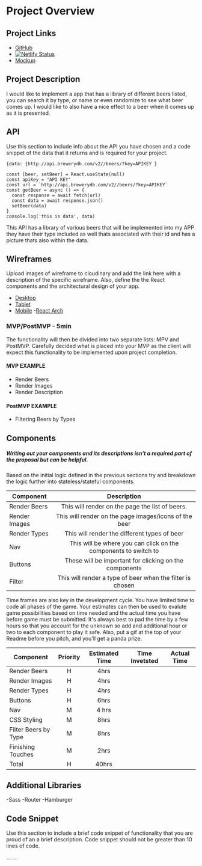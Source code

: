 # Project Overview

## Project Links

- [GitHub](https://github.com/blueLotus3/project-2-react)
- [![Netlify Status](https://api.netlify.com/api/v1/badges/6af6f2bf-8f7b-405e-bf17-a61ab0070b10/deploy-status)](https://app.netlify.com/sites/beerbible/deploys)
- [Mockup](https://www.behance.net/gallery/111068931/Oro-del-sur-UI-UX-Beer-web-app?tracking_source=search_projects_recommended%7Cbeer)

## Project Description

I would like to implement a app that has a library of different beers listed, you can search it by type, or name or even randomize to see what beer comes up. I would like to also have a nice effect to a beer when it comes up as it is presented.

## API

Use this section to include info about the API you have chosen and a code snippet of the data that it returns and is required for your project. 


```
{data: {http://api.brewerydb.com/v2//beers/?key=APIKEY }

const [beer, setBeer] = React.useState(null)
const apiKey = "API KEY"
const url = `http://api.brewerydb.com/v2//beers/?key=APIKEY`
const getBeer = async () => {
  const response = await fetch(url)
  const data = await response.json()
  setBeer(data)
}
console.log('this is data', data)
```
This API has a library of various beers that will be implemented into my APP they have their type included as well thats associated with their id and has a picture thats also within the data.


## Wireframes

Upload images of wireframe to cloudinary and add the link here with a description of the specific wireframe. Also, define the the React components and the architectural design of your app.

- [Desktop](https://res.cloudinary.com/ds7w3ysag/image/upload/v1610741838/IMG_2546_w8db6z.jpg)
- [Tablet](https://res.cloudinary.com/ds7w3ysag/image/upload/v1610735180/IMG_2544_kbnm5h.jpg)
- [Mobile](https://res.cloudinary.com/ds7w3ysag/image/upload/v1610735185/IMG_2545_plsezl.jpg)
-[React Arch](https://res.cloudinary.com/ds7w3ysag/image/upload/v1610741843/IMG_2547_ytt0i4.jpg) 


### MVP/PostMVP - 5min

The functionality will then be divided into two separate lists: MPV and PostMVP.  Carefully decided what is placed into your MVP as the client will expect this functionality to be implemented upon project completion.  

#### MVP EXAMPLE
- Render Beers
- Render Images 
- Render Description

#### PostMVP EXAMPLE

- Filtering Beers by Types

## Components
##### Writing out your components and its descriptions isn't a required part of the proposal but can be helpful.

Based on the initial logic defined in the previous sections try and breakdown the logic further into stateless/stateful components. 

| Component | Description | 
| --- | :---: |  
| Render Beers |This will render on the page the list of beers.| 
| Render Images | This will render on the page images/icons of the beer | 
| Render Types | This will render the different types of beer | 
|     Nav      |This will be where you can click on the components to switch to|
|    Buttons   | These will be important for clicking on the components |
|    Filter    | This will render a type of beer when the filter is chosen |
                                                     


Time frames are also key in the development cycle.  You have limited time to code all phases of the game.  Your estimates can then be used to evalute game possibilities based on time needed and the actual time you have before game must be submitted. It's always best to pad the time by a few hours so that you account for the unknown so add and additional hour or two to each component to play it safe. Also, put a gif at the top of your Readme before you pitch, and you'll get a panda prize.

| Component | Priority | Estimated Time | Time Invetsted | Actual Time |
| --- | :---: |  :---: | :---: | :---: |
| Render Beers | H | 4hrs|     |     |
| Render Images | H | 4hrs|     |     |
| Render Types | H | 4hrs |     |    |
|  Buttons | H |  6hrs  |     |    |
| Nav | M | 4 hrs |     |      |      |
|CSS Styling | M | 8hrs |    |     |      |
| Filter Beers by Type | M |  8hrs |    |     |      |
| Finishing Touches | M | 2hrs  |       |     |      |
| Total | H | 40hrs|  |     |

## Additional Libraries
-Sass
-Router
-Hamburger

## Code Snippet

Use this section to include a brief code snippet of functionality that you are proud of an a brief description.  Code snippet should not be greater than 10 lines of code. 


...
...